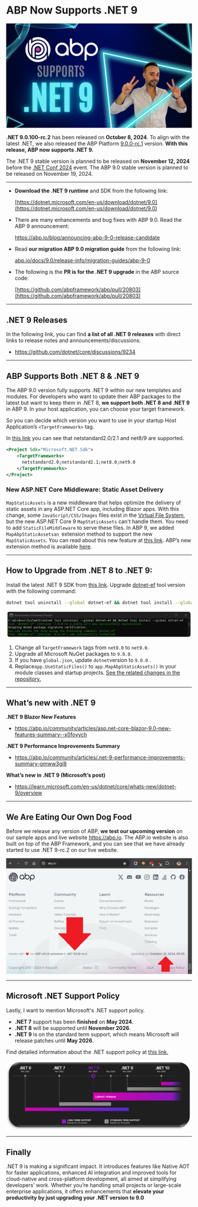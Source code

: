 # ABP Now Supports .NET 9

![Cover image](cover.png)



**.NET 9.0.100-rc.2**  has been released on **October 8, 2024**. To align with the latest .NET, we also released the ABP Platform [9.0.0-rc.1](https://github.com/abpframework/abp/releases/tag/9.0.0-rc.1) version. 
**With this release, ABP now supports .NET 9.**

The .NET 9 stable version is planned to be released on **November 12, 2024** before the [.NET Conf 2024](https://www.dotnetconf.net/) event. The ABP 9.0 stable version is planned to be released on November 19, 2024. 

---

- **Download the .NET 9 runtime** and SDK from the following link:

  [https://dotnet.microsoft.com/en-us/download/dotnet/9.0](https://dotnet.microsoft.com/en-us/download/dotnet/9.0)

- There are many enhancements and bug fixes with ABP 9.0. Read the ABP 9 announcement:
  
  https://abp.io/blog/announcing-abp-9-0-release-candidate
  
- 
  Read **our migration ABP 9.0 migration guide** from the following link:

  [abp.io/docs/9.0/release-info/migration-guides/abp-9-0](https://abp.io/docs/9.0/release-info/migration-guides/abp-9-0)

- The following is the **PR is for the .NET 9 upgrade** in the ABP source code:

  [https://github.com/abpframework/abp/pull/20803](https://github.com/abpframework/abp/pull/20803)

---



## .NET 9 Releases

In the following link, you can find **a list of all .NET 9 releases** with direct links to release notes and announcements/discussions:

* https://github.com/dotnet/core/discussions/9234



---



## ABP Supports Both .NET 8 & .NET 9

The ABP 9.0 version fully supports .NET 9 within our new templates and modules. For developers who want to update their ABP packages to the latest but want to keep them in .NET 8, **we support both .NET 8 and .NET 9** in ABP 9. In your host application, you can choose your target framework.

So you can decide which version you want to use in your startup Host Application’s `<TargetFramework>` tag.

In [this link](https://github.com/abpframework/abp/blob/dev/framework/src/Volo.Abp/Volo.Abp.csproj#L7) you can see that netstandard2.0/2.1 and net8/9 are supported.

```xml
<Project Sdk="Microsoft.NET.Sdk">
    <TargetFrameworks>
      netstandard2.0;netstandard2.1;net8.0;net9.0
    </TargetFrameworks>
</Project>
```



### New ASP.NET Core Middleware: Static Asset Delivery

`MapStaticAssets` is a new middleware that helps optimize the delivery of static assets in any ASP.NET Core app, including Blazor apps. With this change, some `JavaScript/CSS/Images` files exist in the [Virtual File System](https://abp.io/docs/latest/framework/infrastructure/virtual-file-system?_redirected=B8ABF606AA1BDF5C629883DF1061649A), but the new ASP.NET Core 9 `MapStaticAssets` can't handle them. You need to add `StaticFileMiddleware` to serve these files. In ABP 9, we added `MapAbpStaticAssetsan `extension method to support the new `MapStaticAssets`. You can read about this new feature at [this link](https://learn.microsoft.com/en-us/aspnet/core/release-notes/aspnetcore-9.0?view=aspnetcore-8.0#static-asset-delivery-optimization). 
ABP’s new extension method is available [here](https://github.com/abpframework/abp/blob/dev/framework/src/Volo.Abp.AspNetCore/Microsoft/AspNetCore/Builder/AbpApplicationBuilderExtensions.cs#L129-L198).

---



## How to Upgrade from .NET 8 to .NET 9:

Install the latest .NET 9 SDK from [this link](https://dotnet.microsoft.com/en-us/download/dotnet/9.0).
Upgrade [dotnet-ef](https://learn.microsoft.com/en-us/ef/core/cli/dotnet) tool version with the following command:

```bash
dotnet tool uninstall --global dotnet-ef && dotnet tool install --global dotnet-ef
```

![EF Core Upgrade](ef-core-upgrade.png)

1. Change all `TargetFramework` tags from `net8.0` to `net9.0`.
2. Upgrade all Microsoft NuGet packages to `9.0.0`.
3. If you have `global.json`, update `dotnet`version to `9.0.0` .
4. Replace`app.UseStaticFiles()` to `app.MapAbpStaticAssets()` in your module classes and startup projects.
   [See the related changes in the repository.](https://github.com/abpframework/abp/commit/0f34f6dfcdbeb5d27fd63cf764f1ef13eb9cdfcd)



---



## What’s new with .NET 9

**.NET 9 Blazor New Features**

- https://abp.io/community/articles/asp.net-core-blazor-9.0-new-features-summary--x0fovych

**.NET 9 Performance Improvements Summary**

- https://abp.io/community/articles/.net-9-performance-improvements-summary-gmww3gl8

**What’s new in .NET 9 (Microsoft’s post)**

- https://learn.microsoft.com/en-us/dotnet/core/whats-new/dotnet-9/overview



---



## We Are Eating Our Own Dog Food

Before we release any version of ABP, **we test our upcoming version** on our sample apps and live website https://abp.io. The ABP.io website is also built on top of the ABP Framework, and you can see that we have already started to use .NET 9-rc.2 on our live website.

![Eating our own dog food](dog-food.png)



---



## Microsoft .NET Support Policy

Lastly, I want to mention Microsoft's .NET support policy.

- **.NET 7** support has been **finished** on **May 2024**. 
- **.NET 8** will be supported until **November 2026**.
- **.NET 9** is on the standard term support, which means Microsoft will release patches until **May 2026**.

Find detailed information about the .NET support policy at [this link.](https://dotnet.microsoft.com/en-us/platform/support/policy/dotnet-core) 

![.NET Core Official Support Policy](net-support-policy.png)

---



## Finally

.NET 9 is making a significant impact. It introduces features like Native AOT for faster applications, enhanced AI integration and improved tools for cloud-native and cross-platform development, all aimed at simplifying developers’ work. Whether you’re handling small projects or large-scale enterprise applications, it offers enhancements that **elevate your productivity by just upgrading your .NET version to 9.0** 
